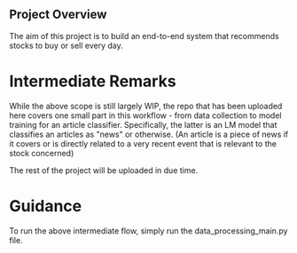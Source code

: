 ## Project Overview
The aim of this project is to build an end-to-end system that recommends stocks to buy or sell every day.

# Intermediate Remarks
While the above scope is still largely WIP, the repo that has been uploaded here covers one small part in this workflow - from data collection to model training for an article classifier. Specifically, the latter is an LM model that classifies an articles as "news" or otherwise. (An article is a piece of news if it covers or is directly related to a very recent event that is relevant to the stock concerned)

The rest of the project will be uploaded in due time.

# Guidance
To run the above intermediate flow, simply run the data_processing_main.py file.

